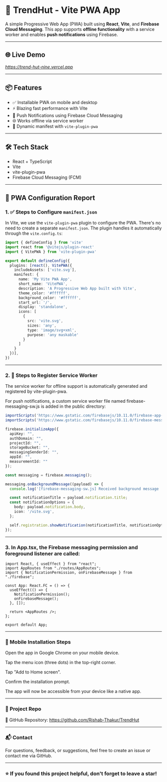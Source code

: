 # 📱 TrendHut - Vite PWA App

A simple Progressive Web App (PWA) built using **React**, **Vite**, and **Firebase Cloud Messaging**. This app supports **offline functionality** with a service worker and enables **push notifications** using Firebase.

---

## 🌐 Live Demo

*https://trend-hut-nine.vercel.app*

---

## 📦 Features

- ✅ Installable PWA on mobile and desktop  
- ⚡ Blazing fast performance with Vite  
- 🔔 Push Notifications using Firebase Cloud Messaging  
- 🌐 Works offline via service worker  
- 📝 Dynamic manifest with `vite-plugin-pwa`

---

## 🛠️ Tech Stack

- React + TypeScript  
- Vite  
- vite-plugin-pwa  
- Firebase Cloud Messaging (FCM)

---

## 📄 PWA Configuration Report

### 1. ✅ Steps to Configure `manifest.json`

In Vite, we use the `vite-plugin-pwa` plugin to configure the PWA. There's no need to create a separate `manifest.json`. The plugin handles it automatically through the `vite.config.ts`:

```ts
import { defineConfig } from 'vite'
import react from '@vitejs/plugin-react'
import { VitePWA } from 'vite-plugin-pwa'

export default defineConfig({
  plugins: [react(), VitePWA({
    includeAssets: ['vite.svg'],
    manifest: {
      name: 'My Vite PWA App',
      short_name: 'VitePWA',
      description: 'A Progressive Web App built with Vite',
      theme_color: '#ffffff',
      background_color: '#ffffff',
      start_url: '/',
      display: 'standalone',
      icons: [
        {
          src: 'vite.svg',
          sizes: 'any',
          type: 'image/svg+xml',
          purpose: 'any maskable'
        }
      ]
    }
  })],
})

```
---

### 2. 🔧 Steps to Register Service Worker
The service worker for offline support is automatically generated and registered by vite-plugin-pwa.

For push notifications, a custom service worker file named firebase-messaging-sw.js is added in the public directory:
```ts
importScripts('https://www.gstatic.com/firebasejs/10.11.0/firebase-app-compat.js');
importScripts('https://www.gstatic.com/firebasejs/10.11.0/firebase-messaging-compat.js');

firebase.initializeApp({
  apiKey: "",
  authDomain: "",
  projectId: "",
  storageBucket: "",
  messagingSenderId: "",
  appId: "",
  measurementId: ""
});

const messaging = firebase.messaging();

messaging.onBackgroundMessage((payload) => {
  console.log('[firebase-messaging-sw.js] Received background message ', payload);

  const notificationTitle = payload.notification.title;
  const notificationOptions = {
    body: payload.notification.body,
    icon: '/vite.svg',
  };

  self.registration.showNotification(notificationTitle, notificationOptions);
});
```
---

### 3. In App.tsx, the Firebase messaging permission and foreground listener are called:
```
import React, { useEffect } from "react";
import AppRoutes from "./routes/AppRoutes";
import { NotificationPermission, onFirebaseMessage } from "./firebase";

const App: React.FC = () => {
  useEffect(() => {
    NotificationPermission();
    onFirebaseMessage();
  }, []);

  return <AppRoutes />;
};

export default App;
```
---

### 📲 Mobile Installation Steps
Open the app in Google Chrome on your mobile device.

Tap the menu icon (three dots) in the top-right corner.

Tap "Add to Home screen".

Confirm the installation prompt.

The app will now be accessible from your device like a native app.

---

### 📁 Project Repo
🔗 GitHub Repository: https://github.com/Rishab-Thakur/TrendHut

---

### 📬 Contact
For questions, feedback, or suggestions, feel free to create an issue or contact me via GitHub.

---

### ⭐ If you found this project helpful, don't forget to leave a star!

